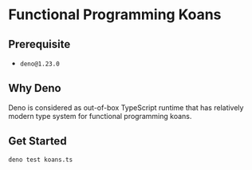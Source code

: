 # Functional Programming Koans

## Prerequisite

- `deno@1.23.0`

## Why Deno

Deno is considered as out-of-box TypeScript runtime that has relatively modern type system for functional programming koans.

## Get Started

```shell
deno test koans.ts
```
